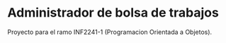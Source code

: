 # Administrador de bolsa de trabajos

Proyecto para el ramo INF2241-1 (Programacion Orientada a Objetos).
